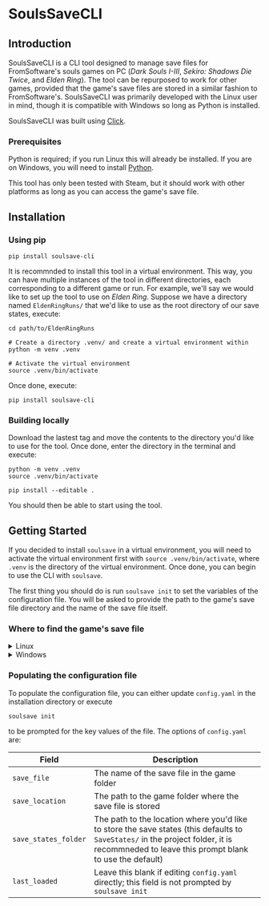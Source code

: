 # SoulsSaveCLI


## Introduction

SoulsSaveCLI is a CLI tool designed to manage save files for FromSoftware's souls games on PC (*Dark Souls I-III*, *Sekiro: Shadows Die Twice*, and *Elden Ring*). The tool can be repurposed to work for other games, provided that the game's save files are stored in a similar fashion to FromSoftware's. SoulsSaveCLI was primarily developed with the Linux user in mind, though it is compatible with Windows so long as Python is installed.

SoulsSaveCLI was built using [Click](https://click.palletsprojects.com/en/stable/).


### Prerequisites

Python is required; if you run Linux this will already be installed. If you are on Windows, you will need to install [Python](https://www.python.org/).

This tool has only been tested with Steam, but it should work with other platforms as long as you can access the game's save file.


## Installation


### Using pip

```
pip install soulsave-cli
```

It is recommnded to install this tool in a virtual environment. This way, you can have multiple instances of the tool in different directories, each corresponding to a different game or run. For example, we'll say we would like to set up the tool to use on *Elden Ring*. Suppose we have a directory named `EldenRingRuns/` that we'd like to use as the root directory of our save states, execute:

```
cd path/to/EldenRingRuns

# Create a directory .venv/ and create a virtual environment within
python -m venv .venv

# Activate the virtual environment
source .venv/bin/activate
```

Once done, execute:

```
pip install soulsave-cli
```


### Building locally

Download the lastest tag and move the contents to the directory you'd like to use for the tool. Once done, enter the directory in the terminal and execute:

```
python -m venv .venv
source .venv/bin/activate

pip install --editable .
```

You should then be able to start using the tool.


## Getting Started

If you decided to install `soulsave` in a virtual environment, you will need to activate the virtual environment first with `source .venv/bin/activate`, where `.venv` is the directory of the virtual environment. Once done, you can begin to use the CLI with `soulsave`.

The first thing you should do is run `soulsave init` to set the variables of the configuration file. You will be asked to provide the path to the game's save file directory and the name of the save file itself.


### Where to find the game's save file

<details><summary>Linux</summary>

The save file will vary from game to game, but a good starting point is to find the directory that hosts Steam's data (for example, `~/.local/share/Steam/`, though this will vary from distribution to distribution).

Once you find Steam's folder, you will need to navigate to `Steam/steamapps/compatdata/`. Within this directory, you will see folders with numerical names. These numbers correspond to the Steam ID of your games. You will need to navigate to the folder named with the corresponding Steam ID of the game you'd like to set up. For this example, we will use `1245620`, *Elden Ring*'s Steam ID.

Below is a table will the *possible* save locations for the various FromSoftware souls games plus *Lies of P*. This could vary by distribution, so treat these paths as a starting point. (Let `$steam` be the path to your Steam directory and `<numeric_steam_id>` is a number generated by Steam.)

| Game | Steam ID | Example Location of Save File | Save File Name |
| ---- | -------- | ----------------------------- | -------------- |
| *Dark Souls Remastered* | 570940 | `$steam/steamapps/compatdata/570940/pfx/drive_c/users/steamuser/My Documents/NBGI/DARK SOULS REMASTERED/<numeric_steam_id>` | `DRAKS0005.sl2` |
| *Dark Souls II: Scholars of the First Sin* | 335300 | | |
| *Dark Souls III* | 374320 | `$steam/steamapps/compatdata/374320/pfx/drive_c/users/steamuser/AppData/Roaming/DarkSoulsIII/<numeric_steam_id>` | `DS30000.sl2` |
| *Sekiro: Shadows Die Twice* | 814380 | `$steam/steamapps/compatdata/814380/pfx/drive_c/users/steamuser/Application Data/Sekiro/<numeric_steam_id>` | `S0000.sl2` |
| *Elden Ring* | 1245620 | `$steam/steamapps/compatdata/1245620/pfx/drive_c/users/steamuser/AppData/Roaming/EldenRing/<numeric_steam_id>` | `ER0000.sl2` |

</details>

<details><summary>Windows</summary>

See [this](https://github.com/Kahmul/SoulsSpeedruns-Save-Organizer?tab=readme-ov-file#savefile-locations) section of this SoulsSpeedrun's Save Organizer README. This tool is a great GUI option for managing saves as well.

</details>


### Populating the configuration file

To populate the configuration file, you can either update `config.yaml` in the installation directory or execute

```
soulsave init
```

to be prompted for the key values of the file. The options of `config.yaml` are:

| Field | Description |
| ----- | ----------- |
| `save_file` | The name of the save file in the game folder |
| `save_location` | The path to the game folder where the save file is stored |
| `save_states_folder` | The path to the location where you'd like to store the save states (this defaults to `SaveStates/` in the project folder, it is recommneded to leave this prompt blank to use the default) |
| `last_loaded` | Leave this blank if editing `config.yaml` directly; this field is not prompted by `soulsave init` |

